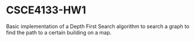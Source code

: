 # CSCE4133-HW1

Basic implementation of a Depth First Search algorithm to search a graph to find the path to a certain building on a map.
